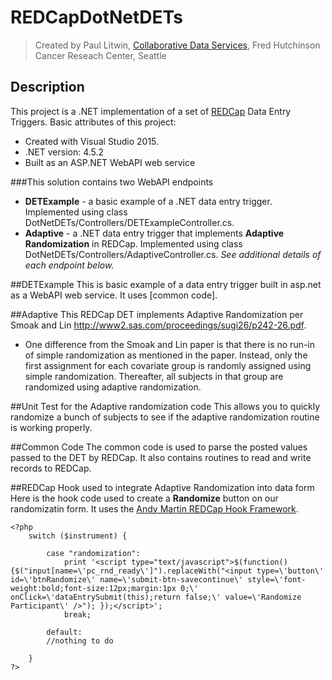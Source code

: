 # REDCapDotNetDETs
> Created by Paul Litwin, [Collaborative Data Services](http://cds.fredhutch.org), Fred Hutchinson Cancer Reseach Center, Seattle

## Description
This project is a .NET implementation of a set of [REDCap](https://projectredcap.org) Data Entry Triggers.
Basic attributes of this project:
- Created with Visual Studio 2015.
- .NET version: 4.5.2
- Built as an ASP.NET WebAPI web service

###This solution contains two WebAPI endpoints
- **DETExample** - a basic example of a .NET data entry trigger. Implemented using class  DotNetDETs/Controllers/DETExampleController.cs.
- **Adaptive**  - a .NET data entry trigger that implements **Adaptive Randomization** in REDCap. Implemented using class  DotNetDETs/Controllers/AdaptiveController.cs.
*See additional details of each endpoint below.*

##DETExample
This is basic example of a data entry trigger built in asp.net as a WebAPI web service. It uses [common code].

##Adaptive
This REDCap DET implements Adaptive Randomization per Smoak and Lin <http://www2.sas.com/proceedings/sugi26/p242-26.pdf>.
- One difference from the Smoak and Lin paper is that there is no run-in of simple randomization as mentioned in the paper. Instead, only the first assignment for each covariate group is randomly assigned using simple randomization. Thereafter, all subjects in that group are randomized using adaptive randomization.

##Unit Test for the Adaptive randomization code
This allows you to quickly randomize a bunch of subjects to see if the adaptive randomization routine is working properly.

##Common Code
The common code is used to parse the posted values passed to the DET by REDCap. It also contains routines to read and write records to REDCap.

##REDCap Hook used to integrate Adaptive Randomization into data form
Here is the hook code used to create a **Randomize** button on our randomizatin form. It uses the [Andy Martin REDCap Hook Framework](https://github.com/123andy/redcap-hook-framework).
```
<?php
	switch ($instrument) {

        case "randomization":
			print '<script type="text/javascript">$(function() {$("input[name=\'pc_rnd_ready\']").replaceWith("<input type=\'button\' id=\'btnRandomize\' name=\'submit-btn-savecontinue\' style=\'font-weight:bold;font-size:12px;margin:1px 0;\' onClick=\'dataEntrySubmit(this);return false;\' value=\'Randomize Participant\' />"); });</script>';
			break;

        default:
		//nothing to do
	
	}
?>
```
